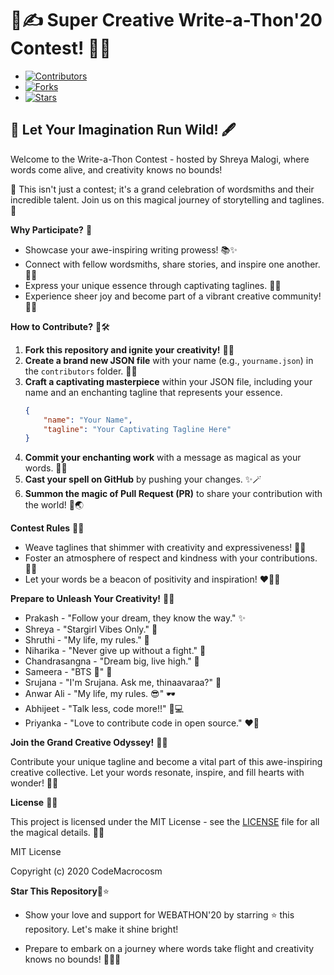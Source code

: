 # 🚀✍️ Super Creative Write-a-Thon'20 Contest! 🌟📖


- [![Contributors](https://img.shields.io/badge/Contributors-10-brightgreen.svg)]()
- [![Forks](https://img.shields.io/badge/Forks-11-blue.svg)]()
- [![Stars](https://img.shields.io/badge/Stars-10-yellow.svg)]()


## 🌈 Let Your Imagination Run Wild! 🖋️

Welcome to the Write-a-Thon Contest - hosted by Shreya Malogi, where words come alive, and creativity knows no bounds!

🚀 This isn't just a contest; it's a grand celebration of wordsmiths and their incredible talent. Join us on this magical journey of storytelling and taglines. 🌟

**Why Participate?** 🤩

- Showcase your awe-inspiring writing prowess! 📚✨
- Connect with fellow wordsmiths, share stories, and inspire one another. 🤝📝
- Express your unique essence through captivating taglines. 💬🎨
- Experience sheer joy and become part of a vibrant creative community! 🥳🌈

**How to Contribute?** 🚀🛠️

1. **Fork this repository and ignite your creativity!** 🍴🔥
2. **Create a brand new JSON file** with your name (e.g., `yourname.json`) in the `contributors` folder. 📁📝
3. **Craft a captivating masterpiece** within your JSON file, including your name and an enchanting tagline that represents your essence.
   ```json
   {
       "name": "Your Name",
       "tagline": "Your Captivating Tagline Here"
   }
   ```
4. **Commit your enchanting work** with a message as magical as your words. 📝✨
5. **Cast your spell on GitHub** by pushing your changes. ✨🪄
6. **Summon the magic of Pull Request (PR)** to share your contribution with the world! 🙌🌏

**Contest Rules** 📜🌟

- Weave taglines that shimmer with creativity and expressiveness! 🌟🌈
- Foster an atmosphere of respect and kindness with your contributions. 💖🌻
- Let your words be a beacon of positivity and inspiration! ❤️‍🔥💫

**Prepare to Unleash Your Creativity!** 📖💥


- Prakash - "Follow your dream, they know the way." ✨
- Shreya - "Stargirl Vibes Only." 🌟
- Shruthi - "My life, my rules." 📜
- Niharika - "Never give up without a fight." 💪
- Chandrasangna - "Dream big, live high." 🚀
- Sameera - "BTS 💜" 🎵
- Srujana - "I'm Srujana. Ask me, thinaavaraa?" 🌄
- Anwar Ali - "My life, my rules. 😎" 🕶️
- Abhijeet - "Talk less, code more!!" 💬💻
- Priyanka - "Love to contribute code in open source." ❤️‍🔥


**Join the Grand Creative Odyssey!** 🌟🚀

Contribute your unique tagline and become a vital part of this awe-inspiring creative collective. Let your words resonate, inspire, and fill hearts with wonder! 🌈💖

**License** 📄🌐

This project is licensed under the MIT License - see the [LICENSE](LICENSE) file for all the magical details. 📜✨

MIT License

Copyright (c) 2020 CodeMacrocosm

**Star This Repository**🌟⭐

- Show your love and support for WEBATHON'20 by starring ⭐ this repository. Let's make it shine bright!


- Prepare to embark on a journey where words take flight and creativity knows no bounds! 🌟🚀📖


